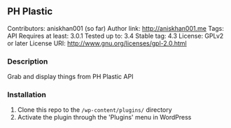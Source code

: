 ## PH Plastic

Contributors: aniskhan001 (so far)
Author link: http://aniskhan001.me
Tags: API
Requires at least: 3.0.1
Tested up to: 3.4
Stable tag: 4.3
License: GPLv2 or later
License URI: http://www.gnu.org/licenses/gpl-2.0.html

### Description

Grab and display things from PH Plastic API

### Installation

1. Clone this repo to the `/wp-content/plugins/` directory
1. Activate the plugin through the 'Plugins' menu in WordPress
